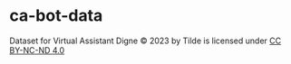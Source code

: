 # ca-bot-data

Dataset for Virtual Assistant Digne © 2023 by Tilde is licensed under [CC BY-NC-ND 4.0](https://creativecommons.org/licenses/by-nc-nd/4.0/)
